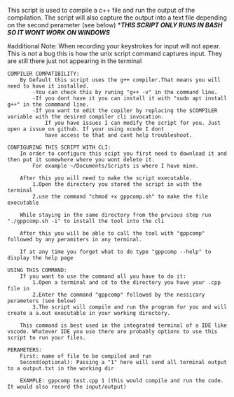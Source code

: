 This script is used to compile a c++ file and run the output of the compilation.
The script will also capture the output into a text file depending on the second perameter (see below) \***_THIS SCRIPT ONLY RUNS IN BASH SO IT WONT WORK ON WINDOWS_**

#additional Note: When recording your keystrokes for input will not apear. This is not a bug this is how the unix script command captures input. They are still there just not appearing in the terminal

    COMPILER COMPATIBILITY:
        By Default this script uses the g++ compiler.That means you will need to have it installed. 
            -You can check this by runing "g++ -v" in the command line.
            -If you dont have it you can install it with "sudo apt install g++" in the commmand line.
            -If you want to edit the copiler by replacing the $COMPILER variable with the desired compiler cli invocation. 
                If you have issues I can modify the script for you. Just open a issue on github. If your using xcode I dont 
                have access to that and cant help troubleshoot. 

    CONFIGURING THIS SCRIPT WITH CLI:
        In order to configure this scipt you first need to download it and then put it somewhere where you wont delete it. 
            For example ~/Documents/Scripts is where I have mine. 

        After this you will need to make the script executable.
            1.Open the directory you stored the script in with the terminal
            2.use the command "chmod +x gppcomp.sh" to make the file executable

        While staying in the same directory from the prvious step run "./gppcomp.sh -i" to install the tool into the cli

        After this you will be able to call the tool with "gppcomp" followed by any peramiters in any terminal. 

        If at any time you forget what to do type "gppcomp --help" to display the help page

    USING THIS COMMAND:
        If you want to use the command all you have to do it:
            1.Open a terminal and cd to the directory you have your .cpp file in
            2.Enter the command "gppcomp" followed by the nessicary perameters (see below)
            3.The script will compile and run the program for you and will create a a.out executable in your working directory. 

        This command is best used in the integrated terminal of a IDE like vscode. Whatever IDE you use there are probably options to use this script to run your files.  

    PERAMETERS:
        First: name of file to be compiled and run
        Second(optional): Passing a "1" here will send all terminal output to a output.txt in the working dir

        EXAMPLE: gppcomp test.cpp 1 (this would compile and run the code. It would also record the input/output)
